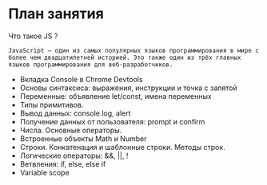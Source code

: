 # План занятия

 Что такое JS ?

    JavaScript – один из самых популярных языков программирования в мире с более чем двадцатилетней историей. Это также один из трёх главных языков программирования для веб-разработчиков.

- Вкладка Console в Chrome Devtools
- Основы синтаксиса: выражения, инструкции и точка с запятой
- Переменные: объявление let/const, имена переменных
- Типы примитивов.
- Вывод данных: console.log, alert
- Получение данных от пользователя: prompt и confirm
- Числа. Основные операторы.
- Встроенные объекты Math и Number
- Строки. Конкатенация и шаблонные строки. Методы строк.
- Логические операторы: &&, ||, !
- Ветвления: if, else, else if
- Variable scope

